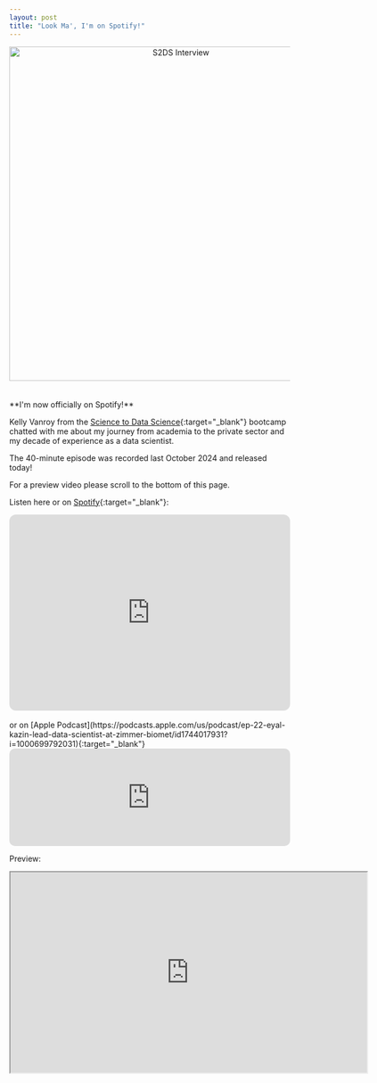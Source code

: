 ```yaml
---
layout: post
title: "Look Ma', I'm on Spotify!"
---
```


<script data-name="BMC-Widget" data-cfasync="false" src="https://cdnjs.buymeacoffee.com/1.0.0/widget.prod.min.js" data-id="zurdo" data-description="Support me on Buy me a coffee!" data-message="Buy me a slice of pizza! 🍕" data-color="#40DCA5" data-position="Right" data-x_margin="18" data-y_margin="18"></script>

<div style="text-align:center">
    <img src="{{ site.url }}/assets/2025-10-25_s2ds_interview.png" alt="S2DS Interview" width="600">
</div>


<br>
<br>
**I'm now officially on Spotify!**

Kelly Vanroy from the [Science to Data Science](https://www.s2ds.org/){:target="_blank"} bootcamp chatted with me about my journey
from academia to the private sector and my decade of experience as a data scientist.

The 40-minute episode was recorded last October 2024 and released today!

For a preview video please scroll to the bottom of this page.

Listen here or on [Spotify](https://open.spotify.com/episode/0UIcxAybdvxPbIzqNV5sfJ?si=4f74bc00690a4431){:target="_blank"}:

<iframe style="border-radius:12px" src="https://open.spotify.com/embed/episode/0UIcxAybdvxPbIzqNV5sfJ?utm_source=generator" width="100%" height="352" frameBorder="0" allowfullscreen="" allow="autoplay; clipboard-write; encrypted-media; fullscreen; picture-in-picture" loading="lazy"></iframe>
<br>
<br>
or on [Apple Podcast](https://podcasts.apple.com/us/podcast/ep-22-eyal-kazin-lead-data-scientist-at-zimmer-biomet/id1744017931?i=1000699792031){:target="_blank"}

<iframe allow="autoplay *; encrypted-media *; fullscreen *; clipboard-write" frameborder="0" height="175" style="width:100%;max-width:660px;overflow:hidden;border-radius:10px;" sandbox="allow-forms allow-popups allow-same-origin allow-scripts allow-storage-access-by-user-activation allow-top-navigation-by-user-activation" src="https://embed.podcasts.apple.com/us/podcast/ep-22-eyal-kazin-lead-data-scientist-at-zimmer-biomet/id1744017931?i=1000699792031"></iframe>




Preview:

<div style="text-align:center">
    <iframe src="https://drive.google.com/file/d/152pGvaFga4RNoT3TNf-OrHZNrbw3Su-E/preview" width="640" height="360" allow="autoplay"></iframe>
</div>